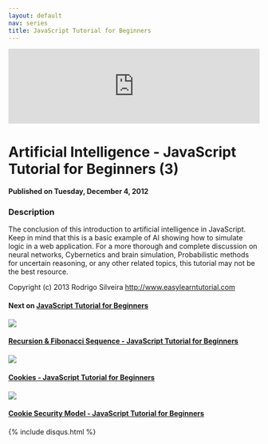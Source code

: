 ```yaml
---
layout: default
nav: series
title: JavaScript Tutorial for Beginners
---
```


<div class="container">
    <div class="row mt grid">
        <div class="mt"></div>
        <div class="row" style="margin-bottom: 20px;">
            <div class="col-sm-push-1 col-sm-10 col-md-push-2 col-md-8">
                <div class="video-container">
                    <iframe width="100%" src="https://www.youtube.com/embed/nU_CT2CEOgM" frameborder="0" allowfullscreen></iframe>
                </div>
            </div>
            <div class="clearfix"></div>
            <div class="col-md-8">
                <h1>Artificial Intelligence - JavaScript Tutorial for Beginners (3)</h1>
                <h4>Published on Tuesday, December 4, 2012</h4>
                <h3>Description</h3>
                <p>The conclusion of this introduction to artificial intelligence in JavaScript. Keep in mind that this is a basic example of AI showing how to simulate logic in a web application. For a more thorough and complete discussion on neural networks, Cybernetics and brain simulation, Probabilistic methods for uncertain reasoning, or any other related topics, this tutorial may not be the best resource.

Copyright (c) 2013 Rodrigo Silveira http://www.easylearntutorial.com</p>
            </div>
            <div class="col-md-4">
                <h4>Next on <a href="/series/javascript-tutorial-for-beginners">JavaScript Tutorial for Beginners</a></h4><div class="row" style="margin-bottom: 20px">
            <div class="col-md-6">
                <a href="/series/javascript-tutorial-for-beginners/recursion-fibonacci-sequence-javascript-tutorial-for-beginners">
                    <img src="/img/blank.gif" data-echo="https://i.ytimg.com/vi/jG18iS6zFRU/hqdefault.jpg" class="img-responsive" />
                </a>
            </div>
            <div class="col-md-6">
                <h4>
                    <a href="/series/javascript-tutorial-for-beginners/recursion-fibonacci-sequence-javascript-tutorial-for-beginners">Recursion & Fibonacci Sequence - JavaScript Tutorial for Beginners</a>
                </h4>
            </div>
        </div><div class="row" style="margin-bottom: 20px">
            <div class="col-md-6">
                <a href="/series/javascript-tutorial-for-beginners/cookies-javascript-tutorial-for-beginners">
                    <img src="/img/blank.gif" data-echo="https://i.ytimg.com/vi/HagbLx_OsXE/hqdefault.jpg" class="img-responsive" />
                </a>
            </div>
            <div class="col-md-6">
                <h4>
                    <a href="/series/javascript-tutorial-for-beginners/cookies-javascript-tutorial-for-beginners">Cookies - JavaScript Tutorial for Beginners</a>
                </h4>
            </div>
        </div><div class="row" style="margin-bottom: 20px">
            <div class="col-md-6">
                <a href="/series/javascript-tutorial-for-beginners/cookie-security-model-javascript-tutorial-for-beginners">
                    <img src="/img/blank.gif" data-echo="https://i.ytimg.com/vi/Ai3eE-Ax5bc/hqdefault.jpg" class="img-responsive" />
                </a>
            </div>
            <div class="col-md-6">
                <h4>
                    <a href="/series/javascript-tutorial-for-beginners/cookie-security-model-javascript-tutorial-for-beginners">Cookie Security Model - JavaScript Tutorial for Beginners</a>
                </h4>
            </div>
        </div>
            </div>
            <div class="col-md-8">
                {% include disqus.html %}
            </div>
        </div>
    </div>
    <div class="row mt grid"></div>
</div>
